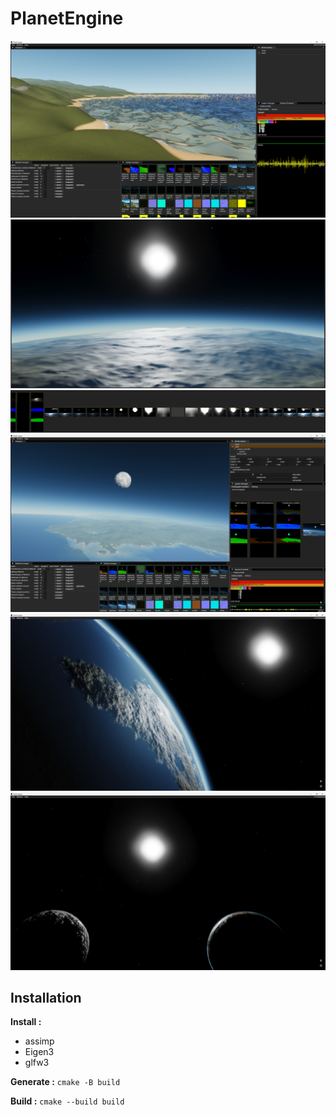 # PlanetEngine

![a](doc/final.png)
![b](doc/Atmosphere.png)
![c](doc/Bloom.png)
![b](doc/b.png)
![f](doc/f.png)
![g](doc/g.png)

## Installation

**Install :**

- assimp
- Eigen3
- glfw3

**Generate :**
`cmake -B build`

**Build :**
`cmake --build build`
